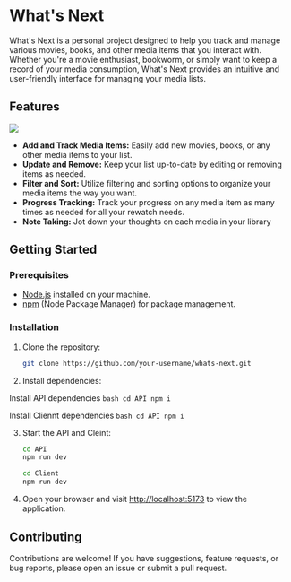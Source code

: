 # What's Next

What's Next is a personal project designed to help you track and manage various movies, books, and other media items that you interact with. Whether you're a movie enthusiast, bookworm, or simply want to keep a record of your media consumption, What's Next provides an intuitive and user-friendly interface for managing your media lists.

## Features
![](./reademe-resources/adding.gif)

- **Add and Track Media Items:** Easily add new movies, books, or any other media items to your list.
- **Update and Remove:** Keep your list up-to-date by editing or removing items as needed.
- **Filter and Sort:** Utilize filtering and sorting options to organize your media items the way you want.
- **Progress Tracking:** Track your progress on any media item as many times as needed for all your rewatch needs.
- **Note Taking:** Jot down your thoughts on each media in your library

## Getting Started
### Prerequisites

- [Node.js](https://nodejs.org/) installed on your machine.
- [npm](https://www.npmjs.com/) (Node Package Manager) for package management.

### Installation
1. Clone the repository:

    ```bash
    git clone https://github.com/your-username/whats-next.git
    ```

2. Install dependencies:

Install API dependencies
    ```bash
    cd API
    npm i
    ```

Install Cliennt dependencies
    ```bash
    cd API
    npm i
    ```

3. Start the API and Cleint:
    ```bash
    cd API
    npm run dev
    ```

    ```bash
    cd Client
    npm run dev
    ```

4. Open your browser and visit [http://localhost:5173](http://localhost:5173) to view the application.


## Contributing

Contributions are welcome! If you have suggestions, feature requests, or bug reports, please open an issue or submit a pull request.
